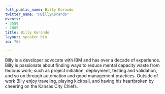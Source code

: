 ```yaml
---
full_public_name: Billy Korando
twitter_name: "@BillyKorando"
events:
- 3559
- 2805
title: Billy Korando
layout: speaker_bio
id: 765

---
```

Billy is a developer advocate with IBM and has over a decade of experience. Billy is passionate about finding ways to reduce mental capacity waste from tedious work; such as project initiation, deployment, testing and validation, and so on through automation and good management practices. Outside of work Billy enjoy traveling, playing kickball, and having his heartbroken by cheering on the Kansas City Chiefs.